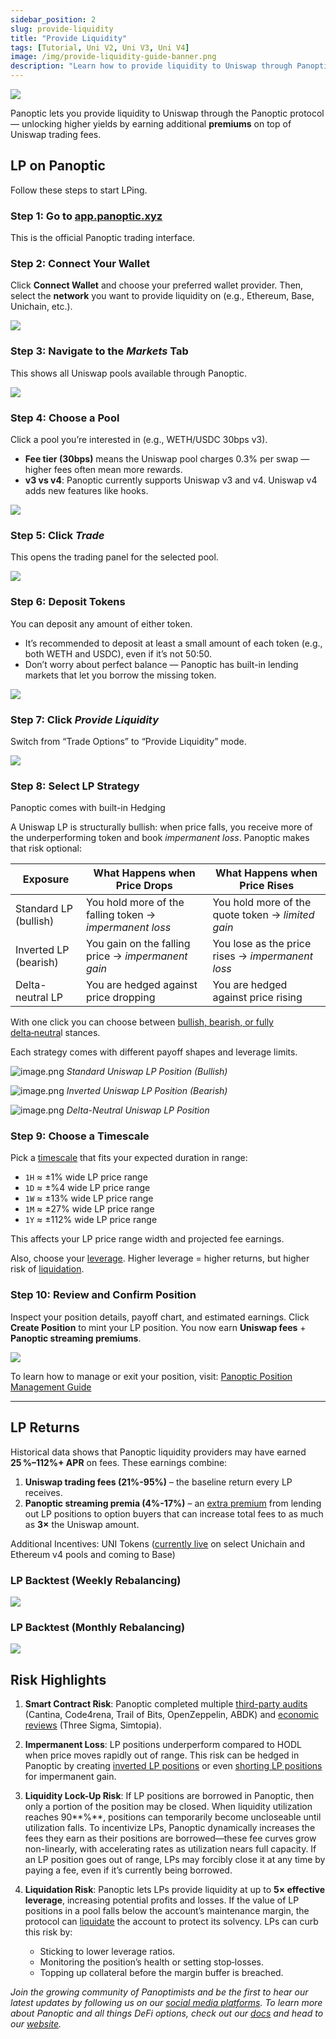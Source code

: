 ```yaml
---
sidebar_position: 2
slug: provide-liquidity
title: "Provide Liquidity"
tags: [Tutorial, Uni V2, Uni V3, Uni V4]
image: /img/provide-liquidity-guide-banner.png
description: "Learn how to provide liquidity to Uniswap through Panoptic to earn higher yields with built-in hedging, leverage, and streaming premiums."
---
```


![](./provide-liquidity/provide-liquidity-guide-banner.png)

Panoptic lets you provide liquidity to Uniswap through the Panoptic protocol — unlocking higher yields by earning additional **premiums** on top of Uniswap trading fees.


## LP on Panoptic

Follow these steps to start LPing.

### Step 1: Go to [app.panoptic.xyz](https://app.panoptic.xyz)

This is the official Panoptic trading interface.

### Step 2: Connect Your Wallet

Click **Connect Wallet** and choose your preferred wallet provider. Then, select the **network** you want to provide liquidity on (e.g., Ethereum, Base, Unichain, etc.).

![](./provide-liquidity/1.png)

### Step 3: Navigate to the _Markets_ Tab

This shows all Uniswap pools available through Panoptic.

![](./provide-liquidity/2.png)

### Step 4: Choose a Pool

Click a pool you’re interested in (e.g., WETH/USDC 30bps v3).  
- **Fee tier (30bps)** means the Uniswap pool charges 0.3% per swap — higher fees often mean more rewards.  
- **v3 vs v4**: Panoptic currently supports Uniswap v3 and v4. Uniswap v4 adds new features like hooks.

![](./provide-liquidity/3.png)

### Step 5: Click _Trade_

This opens the trading panel for the selected pool.

![](./provide-liquidity/4.png)

### Step 6: Deposit Tokens

You can deposit any amount of either token.  
- It’s recommended to deposit at least a small amount of each token (e.g., both WETH and USDC), even if it’s not 50:50.  
- Don’t worry about perfect balance — Panoptic has built-in lending markets that let you borrow the missing token.

![](./provide-liquidity/5.png)

### Step 7: Click _Provide Liquidity_

Switch from “Trade Options” to “Provide Liquidity” mode.

![](./provide-liquidity/6.png)

### Step 8: Select LP Strategy

Panoptic comes with built-in Hedging

A Uniswap LP is structurally bullish: when price falls, you receive more of the underperforming token and book *impermanent loss*. Panoptic makes that risk optional:

| **Exposure**              | **What Happens when Price Drops**                          | **What Happens when Price Rises**                         |
|--------------------------|-------------------------------------------------------------|------------------------------------------------------------|
| Standard LP (bullish)    | You hold more of the falling token  → *impermanent loss*    | You hold more of the quote token  → *limited gain*         |
| Inverted LP (bearish)    | You gain on the falling price  → *impermanent gain*         | You lose as the price rises  → *impermanent loss*          |
| Delta-neutral LP         | You are hedged against price dropping                       | You are hedged against price rising                        |


With one click you can choose between [bullish, bearish, or fully delta‑neutra](https://panoptic.xyz/blog/make-uniswap-great-again#3-ways-to-lp-which-one-actually-profits)l stances.

Each strategy comes with different payoff shapes and leverage limits.

![image.png](./provide-liquidity/7.png)
_Standard Uniswap LP Position (Bullish)_

![image.png](./provide-liquidity/8.png)
_Inverted Uniswap LP Position (Bearish)_

![image.png](./provide-liquidity/9.png)
_Delta-Neutral Uniswap LP Position_

### Step 9: Choose a Timescale

Pick a [timescale](/docs/product/timescales) that fits your expected duration in range:
- `1H` ≈ ±1% wide LP price range
- `1D` ≈ ±%4 wide LP price range
- `1W` ≈ ±13% wide LP price range
- `1M` ≈ ±27% wide LP price range
- `1Y` ≈ ±112% wide LP price range

This affects your LP price range width and projected fee earnings.

Also, choose your [leverage](/docs/product/leverage). Higher leverage = higher returns, but higher risk of [liquidation](/docs/product/liquidations).

### Step 10: Review and Confirm Position

Inspect your position details, payoff chart, and estimated earnings. Click **Create Position** to mint your LP position. You now earn **Uniswap fees** + **Panoptic streaming premiums**.

![](./provide-liquidity/10.png)

To learn how to manage or exit your position, visit: [Panoptic Position Management Guide](/docs/product/position-management)

---

## LP Returns

Historical data shows that Panoptic liquidity providers may have earned **25 %–112%+ APR** on fees. These earnings combine:

1. **Uniswap trading fees (21%-95%)** – the baseline return every LP receives.
2. **Panoptic streaming premia (4%-17%)** – an [extra premium](/research/loss-versus-panoptic-why-lps-are-losing#the-panoptic-spread) from lending out LP positions to option buyers that can increase total fees to as much as **3×** the Uniswap amount.

Additional Incentives: UNI Tokens ([currently live](https://gov.uniswap.org/t/governance-proposal-uniswap-unleashed-unichain-and-uniswap-v4-liquidity-incentives/25250) on select Unichain and Ethereum v4 pools and coming to Base)

### LP Backtest (Weekly Rebalancing)
![](./provide-liquidity/11.png)

### LP Backtest (Monthly Rebalancing)
![](./provide-liquidity/12.png)

## Risk Highlights

1. **Smart Contract Risk**:
    Panoptic completed multiple [third-party audits](/docs/security/security_audits#smart-contract-audits) (Cantina, Code4rena, Trail of Bits, OpenZeppelin, ABDK) and [economic reviews](/docs/security/security_audits#economic-audits) (Three Sigma, Simtopia).
    
2. **Impermanent Loss**:
    LP positions underperform compared to HODL when price moves rapidly out of range. This risk can be hedged in Panoptic by creating [inverted LP positions](/blog/make-uniswap-great-again#bearish-lp-position) or even [shorting LP positions](/blog/turning-impermanent-loss-into-gain#shorting-lp-tokens-for-impermanent-gain) for impermanent gain.
    
3. **Liquidity Lock-Up Risk**:
    If LP positions are borrowed in Panoptic, then only a portion of the position may be closed. When liquidity utilization reaches 90**%**, positions can temporarily become uncloseable until utilization falls. To incentivize LPs, Panoptic dynamically increases the fees they earn as their positions are borrowed—these fee curves grow non-linearly, with accelerating rates as utilization nears full capacity. If an LP position goes out of range, LPs may forcibly close it at any time by paying a fee, even if it’s currently being borrowed.
    
4. **Liquidation Risk**:
    Panoptic lets LPs provide liquidity at up to **5× effective leverage**, increasing potential profits and losses. If the value of LP positions in a pool falls below the account’s maintenance margin, the protocol can [liquidate](/docs/product/liquidations) the account to protect its solvency. LPs can curb this risk by:
    - Sticking to lower leverage ratios.
    - Monitoring the position’s health or setting stop‑losses.
    - Topping up collateral before the margin buffer is breached.

_Join the growing community of Panoptimists and be the first to hear our latest updates by following us on our [social media platforms](https://links.panoptic.xyz/all). To learn more about Panoptic and all things DeFi options, check out our [docs](https://panoptic.xyz/docs/intro) and head to our [website](https://panoptic.xyz/)._